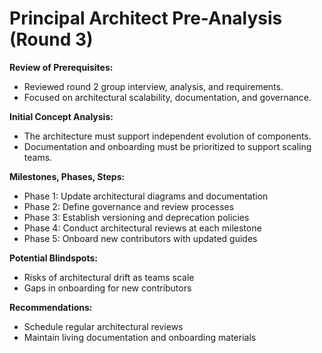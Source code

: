 # Principal Architect Pre-Analysis (Round 3)

**Review of Prerequisites:**
- Reviewed round 2 group interview, analysis, and requirements.
- Focused on architectural scalability, documentation, and governance.

**Initial Concept Analysis:**
- The architecture must support independent evolution of components.
- Documentation and onboarding must be prioritized to support scaling teams.

**Milestones, Phases, Steps:**
- Phase 1: Update architectural diagrams and documentation
- Phase 2: Define governance and review processes
- Phase 3: Establish versioning and deprecation policies
- Phase 4: Conduct architectural reviews at each milestone
- Phase 5: Onboard new contributors with updated guides

**Potential Blindspots:**
- Risks of architectural drift as teams scale
- Gaps in onboarding for new contributors

**Recommendations:**
- Schedule regular architectural reviews
- Maintain living documentation and onboarding materials 